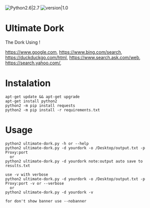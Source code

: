 ![Python2.6|2.7](https://img.shields.io/badge/python-2.6%7C2.7-blue.svg)
![version|1.0](https://img.shields.io/badge/version-1.0-brightgreen.svg)

# Ultimate Dork



The Dork Using !

https://www.google.com,
https://www.bing.com/search,
https://duckduckgo.com/html,
https://www.search.ask.com/web,
https://search.yahoo.com/,


# Instalation
```
apt-get update && apt-get upgrade
apt-get install python2
python2 -m pip install requests
python2 -m pip install -r requirements.txt
```

# Usage
```
python2 ultimate-dork.py -h or --help
python2 ultimate-dork.py -d yourdork -o /Desktop/output.txt -p Proxy:port 
  or
python2 ultimate-dork.py -d yourdork note:output auto save to results.txt

use -v with verbose
python2 ultimate-dork.py -d yourdork -o /Desktop/output.txt -p Proxy:port -v or --verbose
  or
python2 ultimate-dork.py -d yourdork -v

for don't show banner use --nobanner
```

